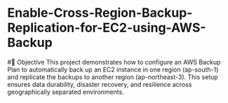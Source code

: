 # Enable-Cross-Region-Backup-Replication-for-EC2-using-AWS-Backup

#📌 Objective
This project demonstrates how to configure an AWS Backup Plan to automatically back up an EC2 instance in one region (ap-south-1) and replicate the backups to another region (ap-northeast-3).
This setup ensures data durability, disaster recovery, and resilience across geographically separated environments.

